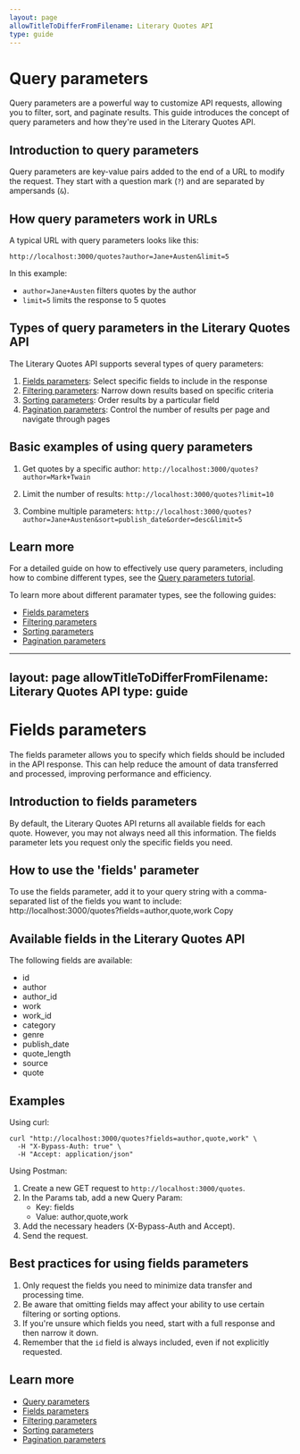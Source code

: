 ```yaml
---
layout: page
allowTitleToDifferFromFilename: Literary Quotes API
type: guide
---
```


# Query parameters

Query parameters are a powerful way to customize API requests, allowing you to filter, sort, and paginate results. This guide introduces the concept of query parameters and how they're used in the Literary Quotes API.

## Introduction to query parameters

Query parameters are key-value pairs added to the end of a URL to modify the request. They start with a question mark (`?`) and are separated by ampersands (`&`).

## How query parameters work in URLs

A typical URL with query parameters looks like this:

```
http://localhost:3000/quotes?author=Jane+Austen&limit=5
```

In this example:
- `author=Jane+Austen` filters quotes by the author
- `limit=5` limits the response to 5 quotes

## Types of query parameters in the Literary Quotes API

The Literary Quotes API supports several types of query parameters:

1. [Fields parameters](./fields-parameters.md): Select specific fields to include in the response
2. [Filtering parameters](./filtering-parameters.md): Narrow down results based on specific criteria
3. [Sorting parameters](./sorting-parameters.md): Order results by a particular field
4. [Pagination parameters](./pagination-parameters.md): Control the number of results per page and navigate through pages

## Basic examples of using query parameters

1. Get quotes by a specific author:
`http://localhost:3000/quotes?author=Mark+Twain`

2. Limit the number of results:
`http://localhost:3000/quotes?limit=10`

3. Combine multiple parameters:
`http://localhost:3000/quotes?author=Jane+Austen&sort=publish_date&order=desc&limit=5`

## Learn more

For a detailed guide on how to effectively use query parameters, including how to combine different types, see the [Query parameters tutorial](./query-parameters-tutorial.md).

To learn more about different paramater types, see the following guides:

- [Fields parameters](./fields-parameters.md)
- [Filtering parameters](./filtering-parameters.md)
- [Sorting parameters](./sorting-parameters.md)
- [Pagination parameters](./pagination-parameters.md)

---
layout: page
allowTitleToDifferFromFilename: Literary Quotes API
type: guide
---

# Fields parameters

The fields parameter allows you to specify which fields should be included in the API response. This can help reduce the amount of data transferred and processed, improving performance and efficiency.

## Introduction to fields parameters

By default, the Literary Quotes API returns all available fields for each quote. However, you may not always need all this information. The fields parameter lets you request only the specific fields you need.

## How to use the 'fields' parameter

To use the fields parameter, add it to your query string with a comma-separated list of the fields you want to include:
http://localhost:3000/quotes?fields=author,quote,work
Copy
## Available fields in the Literary Quotes API

The following fields are available:

- id
- author
- author_id
- work
- work_id
- category
- genre
- publish_date
- quote_length
- source
- quote

## Examples

Using curl:

```shell
curl "http://localhost:3000/quotes?fields=author,quote,work" \
  -H "X-Bypass-Auth: true" \
  -H "Accept: application/json"
```

Using Postman:

1. Create a new GET request to `http://localhost:3000/quotes`.
2. In the Params tab, add a new Query Param:
      - Key: fields
      - Value: author,quote,work
3. Add the necessary headers (X-Bypass-Auth and Accept).
4. Send the request.

## Best practices for using fields parameters

1. Only request the fields you need to minimize data transfer and processing time.
2. Be aware that omitting fields may affect your ability to use certain filtering or sorting options.
3. If you're unsure which fields you need, start with a full response and then narrow it down.
4. Remember that the `id` field is always included, even if not explicitly requested.

## Learn more

- [Query parameters](./guides/query-paramters.md)
- [Fields parameters](./guides/fields-parameters.md)
- [Filtering parameters](./guides/filtering-parameters.md)
- [Sorting parameters](./guides/sorting-parameters.md)
- [Pagination parameters](./guides/pagination-parameters.md)
